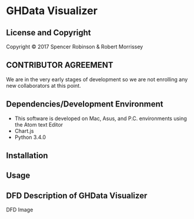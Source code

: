 # GHData Visualizer

License and Copyright
---------------------

Copyright © 2017 Spencer Robinson & Robert Morrissey

CONTRIBUTOR AGREEMENT
---------------------

We are in the very early stages of development so we are not enrolling any new collaborators at this point.

Dependencies/Development Environment
------------
- This software is developed on Mac, Asus, and P.C. environments using the Atom text Editor
- Chart.js
- Python 3.4.0

Installation
------------

Usage
-----

DFD Description of GHData Visualizer
---------------------------------------
DFD Image
